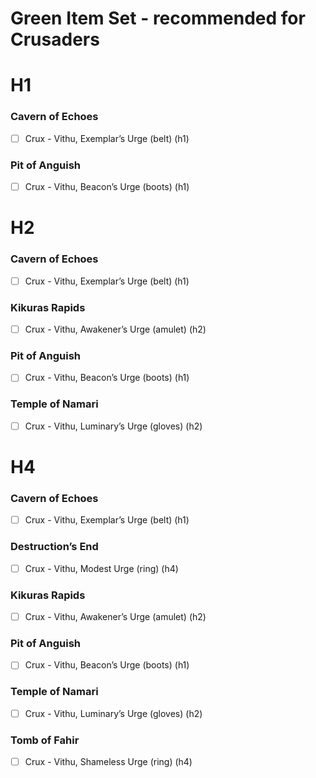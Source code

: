 <!-- ![Set Items](../docs/assets/images/set-items.png) -->

# Green Item Set - recommended for Crusaders

# H1

### Cavern of Echoes
- [ ] Crux - Vithu, Exemplar’s Urge (belt) (h1)

### Pit of Anguish
- [ ] Crux - Vithu, Beacon’s Urge (boots) (h1)


# H2

### Cavern of Echoes
- [ ] Crux - Vithu, Exemplar’s Urge (belt) (h1)

### Kikuras Rapids
- [ ] Crux - Vithu, Awakener’s Urge (amulet) (h2)

### Pit of Anguish
- [ ] Crux - Vithu, Beacon’s Urge (boots) (h1)

### Temple of Namari
- [ ] Crux - Vithu, Luminary’s Urge (gloves) (h2)


# H4

### Cavern of Echoes
- [ ] Crux - Vithu, Exemplar’s Urge (belt) (h1)

### Destruction’s End
- [ ] Crux - Vithu, Modest Urge (ring) (h4)

### Kikuras Rapids
- [ ] Crux - Vithu, Awakener’s Urge (amulet) (h2)

### Pit of Anguish
- [ ] Crux - Vithu, Beacon’s Urge (boots) (h1)

### Temple of Namari
- [ ] Crux - Vithu, Luminary’s Urge (gloves) (h2)

### Tomb of Fahir
- [ ] Crux - Vithu, Shameless Urge (ring) (h4)
